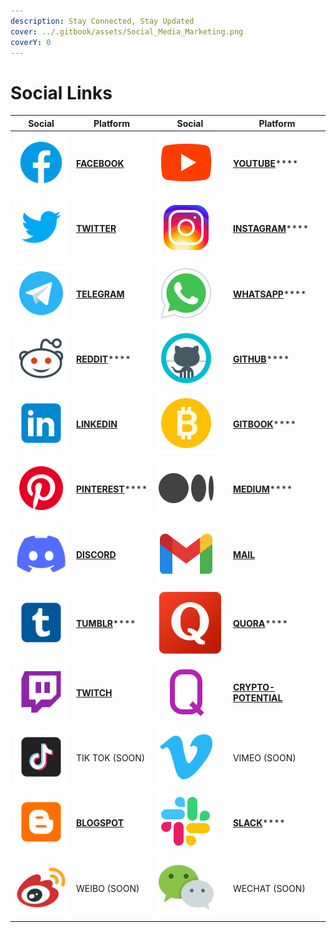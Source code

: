 ```yaml
---
description: Stay Connected, Stay Updated
cover: ../.gitbook/assets/Social_Media_Marketing.png
coverY: 0
---
```


# Social Links

| Social                                                   | Platform                                                          | Social                                               | Platform                                                                        |
| -------------------------------------------------------- | ----------------------------------------------------------------- | ---------------------------------------------------- | ------------------------------------------------------------------------------- |
| ![](<../.gitbook/assets/image (22) (1) (1) (1) (1).png>) | ****[**FACEBOOK**](https://www.facebook.com/pankuku/)****         | ![](<../.gitbook/assets/image (8).png>)              | [**YOUTUBE**](https://www.youtube.com/channel/UCWgyzUllqx2XuAPXy\_t6xXw)****    |
| ![](<../.gitbook/assets/image (8) (1).png>)              | ****[**TWITTER**](https://twitter.com/pankukuofficial)****        | ![](<../.gitbook/assets/image (13) (1).png>)         | [**INSTAGRAM**](https://www.instagram.com/pankuku\_official/)****               |
| ![](<../.gitbook/assets/image (7) (1).png>)              | ****[**TELEGRAM**](https://t.me/pankuku)****                      | ![](<../.gitbook/assets/image (10) (1) (1).png>)     | [**WHATSAPP**](https://chat.whatsapp.com/Gp4RN6X8NR38iyiSaqxLVi)****            |
| ![](<../.gitbook/assets/image (27) (1).png>)             | [**REDDIT**](https://www.reddit.com/r/pankuku\_official/)****     | ![](<../.gitbook/assets/image (7).png>)              | [**GITHUB**](https://github.com/Prosolsu)****                                   |
| ![](<../.gitbook/assets/image (2) (1).png>)              | ****[**LINKEDIN**](https://www.linkedin.com/company/pankuku)****  | ![](<../.gitbook/assets/image (11).png>)             | [**GITBOOK**](https://pankuku.gitbook.io/)****                                  |
| ![](<../.gitbook/assets/image (18) (1) (1).png>)         | [**PINTEREST**](https://www.pinterest.com/pankuku\_official/)**** | ![](<../.gitbook/assets/image (17) (1) (1) (1).png>) | [**MEDIUM**](https://medium.com/@pankuku)****                                   |
| ![](<../.gitbook/assets/image (20) (1) (1).png>)         | ****[**DISCORD**](https://discord.gg/ucGSzSp4C3)****              | ![](<../.gitbook/assets/image (14) (1).png>)         | ****[**MAIL**](../help-and-instructions/contact-us/mail.md)****                 |
| ![](<../.gitbook/assets/image (24) (1) (1) (1) (1).png>) | [**TUMBLR**](https://pankukuofficial.tumblr.com/)****             | ![](<../.gitbook/assets/image (25).png>)             | [**QUORA**](https://www.quora.com/profile/Nigel-Hupsel-1)****                   |
| ![](<../.gitbook/assets/image (19) (1).png>)             | ****[**TWITCH**](https://www.twitch.tv/pankuku\_)****             | ![](<../.gitbook/assets/image (21) (1) (1).png>)     | ****[**CRYPTO-POTENTIAL**](https://crypto-potential.com/user/pankuku-token)**** |
| ![](<../.gitbook/assets/image (4) (1).png>)              | TIK TOK (SOON)                                                    | ![](<../.gitbook/assets/image (4).png>)              | VIMEO (SOON)                                                                    |
| ![](<../.gitbook/assets/image (25) (1).png>)             | ****[**BLOGSPOT**](https://pankukutoken.blogspot.com/)****        | ![](<../.gitbook/assets/image (13).png>)             | [**SLACK**](https://pankuku.slack.com/)****                                     |
| ![](<../.gitbook/assets/image (24) (1) (1).png>)         | WEIBO (SOON)                                                      | ![](<../.gitbook/assets/image (16) (1) (1).png>)     | WECHAT (SOON)                                                                   |
